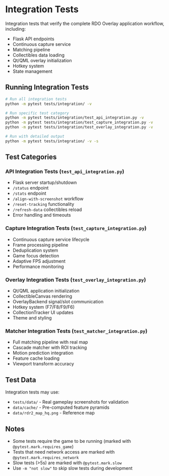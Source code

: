 # Integration Tests

Integration tests that verify the complete RDO Overlay application workflow, including:

- Flask API endpoints
- Continuous capture service
- Matching pipeline
- Collectibles data loading
- Qt/QML overlay initialization
- Hotkey system
- State management

## Running Integration Tests

```bash
# Run all integration tests
python -m pytest tests/integration/ -v

# Run specific test category
python -m pytest tests/integration/test_api_integration.py -v
python -m pytest tests/integration/test_capture_integration.py -v
python -m pytest tests/integration/test_overlay_integration.py -v

# Run with detailed output
python -m pytest tests/integration/ -v -s
```

## Test Categories

### API Integration Tests (`test_api_integration.py`)
- Flask server startup/shutdown
- `/status` endpoint
- `/stats` endpoint
- `/align-with-screenshot` workflow
- `/reset-tracking` functionality
- `/refresh-data` collectibles reload
- Error handling and timeouts

### Capture Integration Tests (`test_capture_integration.py`)
- Continuous capture service lifecycle
- Frame processing pipeline
- Deduplication system
- Game focus detection
- Adaptive FPS adjustment
- Performance monitoring

### Overlay Integration Tests (`test_overlay_integration.py`)
- Qt/QML application initialization
- CollectibleCanvas rendering
- OverlayBackend signal/slot communication
- Hotkey system (F7/F8/F9/F6)
- CollectionTracker UI updates
- Theme and styling

### Matcher Integration Tests (`test_matcher_integration.py`)
- Full matching pipeline with real map
- Cascade matcher with ROI tracking
- Motion prediction integration
- Feature cache loading
- Viewport transform accuracy

## Test Data

Integration tests may use:
- `tests/data/` - Real gameplay screenshots for validation
- `data/cache/` - Pre-computed feature pyramids
- `data/rdr2_map_hq.png` - Reference map

## Notes

- Some tests require the game to be running (marked with `@pytest.mark.requires_game`)
- Tests that need network access are marked with `@pytest.mark.requires_network`
- Slow tests (>5s) are marked with `@pytest.mark.slow`
- Use `-m "not slow"` to skip slow tests during development
